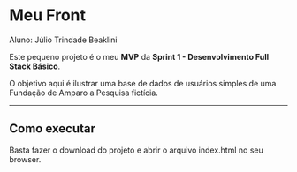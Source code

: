 # Meu Front

Aluno: Júlio Trindade Beaklini

Este pequeno projeto é o meu **MVP** da **Sprint 1 - Desenvolvimento Full Stack Básico**.

O objetivo aqui é ilustrar uma base de dados de usuários simples de uma Fundação de Amparo a Pesquisa fictícia.

---
## Como executar

Basta fazer o download do projeto e abrir o arquivo index.html no seu browser.
